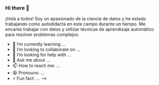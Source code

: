 ### Hi there 👋

¡Hola a todos! Soy un apasionado de la ciencia de datos y he estado trabajando como autodidacta en este campo durante un tiempo. 
Me encanta trabajar con datos y utilizar técnicas de aprendizaje automático para resolver problemas complejos.


- 🌱 I’m currently learning ...
- 👯 I’m looking to collaborate on ...
- 🤔 I’m looking for help with ...
- 💬 Ask me about ...
- 📫 How to reach me: ...
- 😄 Pronouns: ...
- ⚡ Fun fact: ...
-->
